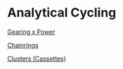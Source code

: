 Analytical Cycling
==================

[Gearing x Power](gearing-power.html)

[Chainrings](chainrings.html)

[Clusters (Cassettes)](clusters.html)
